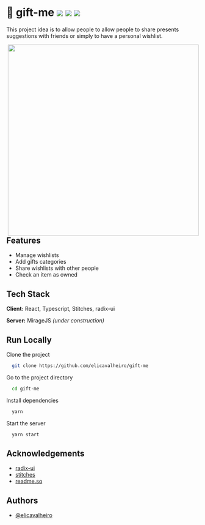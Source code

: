 <h1>
  🎁 gift-me
  <img src="https://img.shields.io/github/license/elicavalheiro/gift-me?">
  <img src="https://img.shields.io/github/repo-size/elicavalheiro/gift-me">
  <img src="https://img.shields.io/github/last-commit/elicavalheiro/gift-me">
</h1>

This project idea is to allow people to allow people to share presents suggestions with friends or simply to have a personal wishlist.

<img width="500" align="right" src="https://user-images.githubusercontent.com/36828798/136843798-a9bbc6c6-6e79-4d3a-a3d2-f915b5d898fc.png">

## Features

- Manage wishlists
- Add gifts categories
- Share wishlists with other people
- Check an item as owned
  
## Tech Stack

**Client:** React, Typescript, Stitches, radix-ui

**Server:** MirageJS _(under construction)_
## Run Locally

Clone the project

```bash
  git clone https://github.com/elicavalheiro/gift-me
```

Go to the project directory

```bash
  cd gift-me
```

Install dependencies

```bash
  yarn
```

Start the server

```bash
  yarn start
```

  
## Acknowledgements

 - [radix-ui](https://www.radix-ui.com/docs/primitives/overview/introduction)
 - [stitches](https://stitches.dev/docs/installation)
 - [readme.so](https://readme.so)

## Authors

- [@elicavalheiro](https://github.com/elicavalheiro)